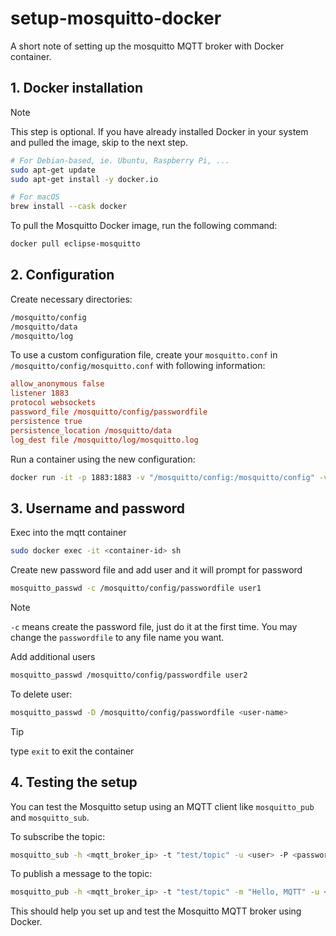 # setup-mosquitto-docker
A short note of setting up the mosquitto MQTT broker with Docker container.



## 1. Docker installation
> [!NOTE]
> This step is optional. If you have already installed Docker in your system and pulled the image, skip to the next step.

```bash
# For Debian-based, ie. Ubuntu, Raspberry Pi, ...
sudo apt-get update
sudo apt-get install -y docker.io

# For macOS
brew install --cask docker
```

To pull the Mosquitto Docker image, run the following command:

```bash
docker pull eclipse-mosquitto
```


## 2. Configuration
Create necessary directories:
```bash
/mosquitto/config
/mosquitto/data
/mosquitto/log
```

To use a custom configuration file, create your `mosquitto.conf` in `/mosquitto/config/mosquitto.conf` with following information:
```conf
allow_anonymous false
listener 1883
protocol websockets
password_file /mosquitto/config/passwordfile
persistence true
persistence_location /mosquitto/data
log_dest file /mosquitto/log/mosquitto.log
```

Run a container using the new configuration:
```bash
docker run -it -p 1883:1883 -v "/mosquitto/config:/mosquitto/config" -v "/mosquitto/data:/mosquitto/data" -v "/mosquitto/log:/mosquitto/log" eclipse-mosquitto
```


## 3. Username and password
Exec  into the mqtt container
```bash
sudo docker exec -it <container-id> sh
```

Create new password file and add user and it will prompt for password
```bash
mosquitto_passwd -c /mosquitto/config/passwordfile user1
```
> [!NOTE]
> `-c` means create the password file, just do it at the first time.
> You may change the `passwordfile` to any file name you want.

Add additional users
```bash
mosquitto_passwd /mosquitto/config/passwordfile user2
```

To delete user:
```bash
mosquitto_passwd -D /mosquitto/config/passwordfile <user-name>
```

> [!TIP]
> type `exit` to exit the container



## 4. Testing the setup
You can test the Mosquitto setup using an MQTT client like `mosquitto_pub` and `mosquitto_sub`.

To subscribe the topic:
```bash
mosquitto_sub -h <mqtt_broker_ip> -t "test/topic" -u <user> -P <password>
```

To publish a message to the topic:
```bash
mosquitto_pub -h <mqtt_broker_ip> -t "test/topic" -m "Hello, MQTT" -u <user> -P <password>
```

This should help you set up and test the Mosquitto MQTT broker using Docker.
